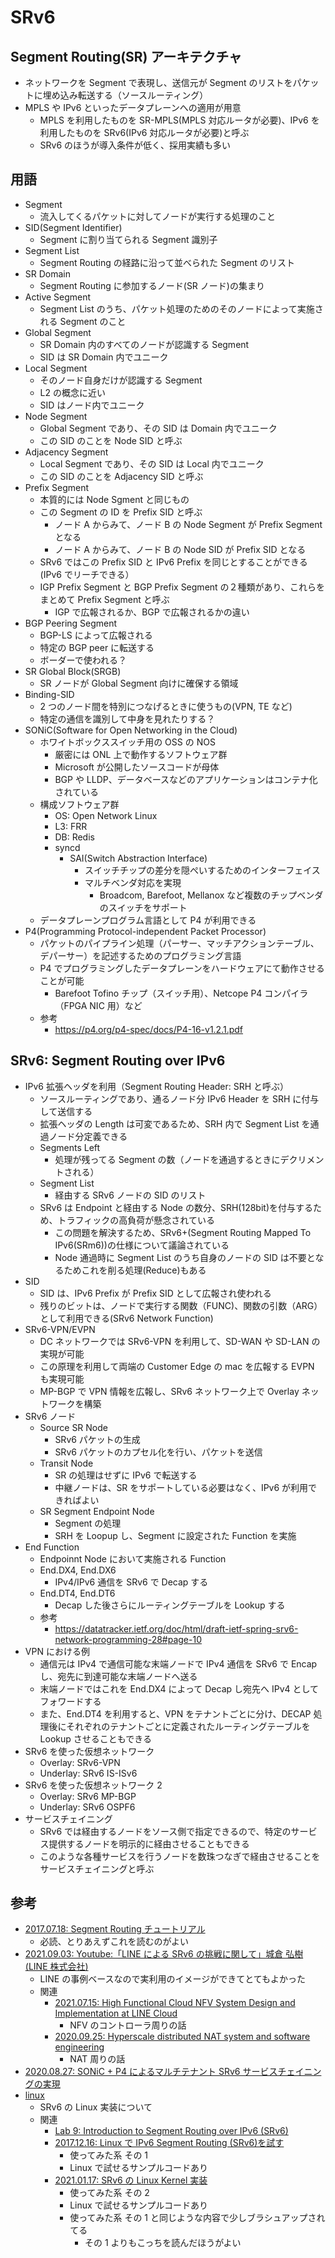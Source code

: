 # SRv6

## Segment Routing(SR) アーキテクチャ

- ネットワークを Segment で表現し、送信元が Segment のリストをパケットに埋め込み転送する（ソースルーティング）
- MPLS や IPv6 といったデータプレーンへの適用が用意
  - MPLS を利用したものを SR-MPLS(MPLS 対応ルータが必要)、IPv6 を利用したものを SRv6(IPv6 対応ルータが必要)と呼ぶ
  - SRv6 のほうが導入条件が低く、採用実績も多い

## 用語

- Segment
  - 流入してくるパケットに対してノードが実行する処理のこと
- SID(Segment Identifier)
  - Segment に割り当てられる Segment 識別子
- Segment List
  - Segment Routing の経路に沿って並べられた Segment のリスト
- SR Domain
  - Segment Routing に参加するノード(SR ノード)の集まり
- Active Segment
  - Segment List のうち、パケット処理のためのそのノードによって実施される Segment のこと
- Global Segment
  - SR Domain 内のすべてのノードが認識する Segment
  - SID は SR Domain 内でユニーク
- Local Segment
  - そのノード自身だけが認識する Segment
  - L2 の概念に近い
  - SID はノード内でユニーク
- Node Segment
  - Global Segment であり、その SID は Domain 内でユニーク
  - この SID のことを Node SID と呼ぶ
- Adjacency Segment
  - Local Segment であり、その SID は Local 内でユニーク
  - この SID のことを Adjacency SID と呼ぶ
- Prefix Segment
  - 本質的には Node Sgment と同じもの
  - この Segment の ID を Prefix SID と呼ぶ
    - ノード A からみて、ノード B の Node Segment が Prefix Segment となる
    - ノード A からみて、ノード B の Node SID が Prefix SID となる
  - SRv6 ではこの Prefix SID と IPv6 Prefix を同じとすることができる(IPv6 でリーチできる）
  - IGP Prefix Segment と BGP Prefix Segment の２種類があり、これらをまとめて Prefix Segment と呼ぶ
    - IGP で広報されるか、BGP で広報されるかの違い
- BGP Peering Segment
  - BGP-LS によって広報される
  - 特定の BGP peer に転送する
  - ボーダーで使われる？
- SR Global Block(SRGB)
  - SR ノードが Global Segment 向けに確保する領域
- Binding-SID
  - 2 つのノード間を特別につなげるときに使うもの(VPN, TE など)
  - 特定の通信を識別して中身を見れたりする？
- SONiC(Software for Open Networking in the Cloud)
  - ホワイトボックススイッチ用の OSS の NOS
    - 厳密には ONL 上で動作するソフトウェア群
    - Microsoft が公開したソースコードが母体
    - BGP や LLDP、データベースなどのアプリケーションはコンテナ化されている
  - 構成ソフトウェア群
    - OS: Open Network Linux
    - L3: FRR
    - DB: Redis
    - syncd
      - SAI(Switch Abstraction Interface)
        - スイッチチップの差分を隠ぺいするためのインターフェイス
        - マルチベンダ対応を実現
          - Broadcom, Barefoot, Mellanox など複数のチップベンダのスイッチをサポート
  - データプレーンプログラム言語として P4 が利用できる
- P4(Programming Protocol-independent Packet Processor)
  - パケットのパイプライン処理（パーサー、マッチアクションテーブル、デパーサー）を記述するためのプログラミング言語
  - P4 でプログラミングしたデータプレーンをハードウェアにて動作させることが可能
    - Barefoot Tofino チップ（スイッチ用）、Netcope P4 コンパイラ（FPGA NIC 用）など
  - 参考
    - https://p4.org/p4-spec/docs/P4-16-v1.2.1.pdf

## SRv6: Segment Routing over IPv6

- IPv6 拡張ヘッダを利用（Segment Routing Header: SRH と呼ぶ）
  - ソースルーティングであり、通るノード分 IPv6 Header を SRH に付与して送信する
  - 拡張ヘッダの Length は可変であるため、SRH 内で Segment List を通過ノード分定義できる
  - Segments Left
    - 処理が残ってる Segment の数（ノードを通過するときにデクリメントされる）
  - Segment List
    - 経由する SRv6 ノードの SID のリスト
  - SRv6 は Endpoint と経由する Node の数分、SRH(128bit)を付与するため、トラフィックの高負荷が懸念されている
    - この問題を解決するため、SRv6+(Segment Routing Mapped To IPv6(SRm6))の仕様について議論されている
    - Node 通過時に Segment List のうち自身のノードの SID は不要となるためこれを削る処理(Reduce)もある
- SID
  - SID は、IPv6 Prefix が Prefix SID として広報され使われる
  - 残りのビットは、ノードで実行する関数（FUNC)、関数の引数（ARG）として利用できる(SRv6 Network Function)
- SRv6-VPN/EVPN
  - DC ネットワークでは SRv6-VPN を利用して、SD-WAN や SD-LAN の実現が可能
  - この原理を利用して両端の Customer Edge の mac を広報する EVPN も実現可能
  - MP-BGP で VPN 情報を広報し、SRv6 ネットワーク上で Overlay ネットワークを構築
- SRv6 ノード
  - Source SR Node
    - SRv6 パケットの生成
    - SRv6 パケットのカプセル化を行い、パケットを送信
  - Transit Node
    - SR の処理はせずに IPv6 で転送する
    - 中継ノードは、SR をサポートしている必要はなく、IPv6 が利用できればよい
  - SR Segment Endpoint Node
    - Segment の処理
    - SRH を Loopup し、Segment に設定された Function を実施
- End Function
  - Endpoinnt Node において実施される Function
  - End.DX4, End.DX6
    - IPv4/IPv6 通信を SRv6 で Decap する
  - End.DT4, End.DT6
    - Decap した後さらにルーティングテーブルを Lookup する
  - 参考
    - https://datatracker.ietf.org/doc/html/draft-ietf-spring-srv6-network-programming-28#page-10
- VPN における例
  - 通信元は IPv4 で通信可能な末端ノードで IPv4 通信を SRv6 で Encap し、宛先に到達可能な末端ノードへ送る
  - 末端ノードではこれを End.DX4 によって Decap し宛先へ IPv4 としてフォワードする
  - また、End.DT4 を利用すると、VPN をテナントごとに分け、DECAP 処理後にそれぞれのテナントごとに定義されたルーティングテーブルを Lookup させることもできる
- SRv6 を使った仮想ネットワーク
  - Overlay: SRv6-VPN
  - Underlay: SRv6 IS-ISv6
- SRv6 を使った仮想ネットワーク 2
  - Overlay: SRv6 MP-BGP
  - Underlay: SRv6 OSPF6
- サービスチェイニング
  - SRv6 では経由するノードをソース側で指定できるので、特定のサービス提供するノードを明示的に経由させることもできる
  - このような各種サービスを行うノードを数珠つなぎで経由させることをサービスチェイニングと呼ぶ

## 参考

- [2017.07.18: Segment Routing チュートリアル](https://www.janog.gr.jp/meeting/janog40/application/files/2415/0051/7614/janog40-sr-kamata-takeda-00.pdf)
  - 必読、とりあえずこれを読むのがよい
- [2021.09.03: Youtube:「LINE による SRv6 の挑戦に関して」城倉 弘樹 (LINE 株式会社)](https://www.youtube.com/watch?v=B6MqxXVD1aE)
  - LINE の事例ベースなので実利用のイメージができてとてもよかった
  - 関連
    - [2021.07.15: High Functional Cloud NFV System Design and Implementation at LINE Cloud](https://www.janog.gr.jp/meeting/janog48/linenfv/)
      - NFV のコントローラ周りの話
    - [2020.09.25: Hyperscale distributed NAT system and software engineering](https://www.youtube.com/watch?v=FV_TrlxnWQo)
      - NAT 周りの話
- [2020.08.27: SONiC + P4 によるマルチテナント SRv6 サービスチェイニングの実現](https://www.janog.gr.jp/meeting/janog46/wp-content/uploads/2020/06/JANOG46_SONiCSRv6P4_v.0.14.pdf)
- [linux](https://www.segment-routing.net/open-software/linux/)
  - SRv6 の Linux 実装について
  - 関連
    - [Lab 9: Introduction to Segment Routing over IPv6 (SRv6)](<http://ce.sc.edu/cyberinfra/workshops/wast_june_2021_WS1/Day5%20-%20Lab%209%20Introduction%20to%20Segment%20Routing%20over%20IPv6%20(SRv6).pdf>)
    - [2017.12.16: Linux で IPv6 Segment Routing (SRv6)を試す](https://skjune12.hatenadiary.com/entry/2017/12/16/223455)
      - 使ってみた系 その 1
      - Linux で試せるサンプルコードあり
    - [2021.01.17: SRv6 の Linux Kernel 実装](https://blog.bobuhiro11.net/2021/01-17-srv6linux.html)
      - 使ってみた系 その 2
      - Linux で試せるサンプルコードあり
      - 使ってみた系 その 1 と同じような内容で少しブラシュアップされてる
        - その 1 よりもこっちを読んだほうがよい
